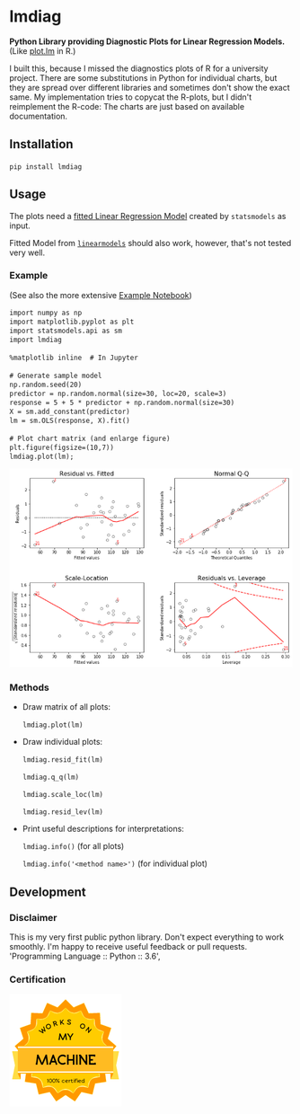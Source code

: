 # lmdiag

**Python Library providing Diagnostic Plots for Linear Regression Models.** (Like
[plot.lm](https://www.rdocumentation.org/packages/stats/versions/3.5.0/topics/plot.lm)
in R.)

I built this, because I missed the diagnostics plots of R for a university project.
There are some substitutions in Python for individual charts, but they are spread over
different libraries and sometimes don't show the exact same. My implementation tries to
copycat the R-plots, but I didn't reimplement the R-code: The charts are just based on
available documentation.

## Installation

`pip install lmdiag`

## Usage

The plots need a
[fitted Linear Regression Model](https://www.statsmodels.org/dev/generated/statsmodels.regression.linear_model.OLS.fit.html)
created by `statsmodels` as input.

Fitted Model from
[`linearmodels`](https://bashtage.github.io/linearmodels/doc/index.html) should also
work, however, that's not tested very well.

### Example

(See also the more extensive
[Example Notebook](https://github.com/dynobo/lmdiag/blob/master/example.ipynb))

    import numpy as np
    import matplotlib.pyplot as plt
    import statsmodels.api as sm
    import lmdiag

    %matplotlib inline  # In Jupyter

    # Generate sample model
    np.random.seed(20)
    predictor = np.random.normal(size=30, loc=20, scale=3)
    response = 5 + 5 * predictor + np.random.normal(size=30)
    X = sm.add_constant(predictor)
    lm = sm.OLS(response, X).fit()

    # Plot chart matrix (and enlarge figure)
    plt.figure(figsize=(10,7))
    lmdiag.plot(lm);

![image](https://raw.githubusercontent.com/dynobo/lmdiag/master/example.png)

### Methods

- Draw matrix of all plots:

  `lmdiag.plot(lm)`

- Draw individual plots:

  `lmdiag.resid_fit(lm)`

  `lmdiag.q_q(lm)`

  `lmdiag.scale_loc(lm)`

  `lmdiag.resid_lev(lm)`

- Print useful descriptions for interpretations:

  `lmdiag.info()` (for all plots)

  `lmdiag.info('<method name>')` (for individual plot)

## Development

### Disclaimer

This is my very first public python library. Don't expect everything to work smoothly.
I'm happy to receive useful feedback or pull requests.
'Programming Language :: Python :: 3.6',

### Certification

![image](https://raw.githubusercontent.com/dynobo/lmdiag/master/badge.png)

